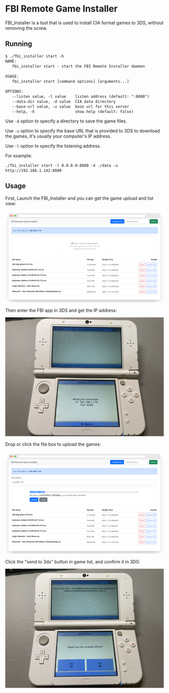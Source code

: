 # FBI Remote Game Installer

FBI_Installer is a tool that is used to install CIA format games to 3DS, without removing the screw.

## Running

```shell
$ ./fbi_installer start -h
NAME:
   fbi_installer start - start the FBI Remote Installer daemon

USAGE:
   fbi_installer start [command options] [arguments...]

OPTIONS:
   --listen value, -l value    listen address (default: ":8080")
   --data-dir value, -d value  CIA data directory
   --base-url value, -u value  base url for this server
   --help, -h                  show help (default: false)
```

Use `-d` option to specify a directory to save the game files. 

Use `-u` option to specify the base URL that is provided to 3DS to download the games, it's usually your computer's IP address.

Use `-l` option to specify the listening address.

For example:

```shell
./fbi_installer start -l 0.0.0.0:8080 -d ./data -u http://192.168.1.142:8080
```

## Usage

First, Launch the FBI_Installer and you can get the game upload and list view:

![](docs/1.png)

Then enter the FBI app in 3DS and get the IP address:

![](docs/3.jpg)

Drop or click the file box to upload the games:

![](docs/2.png)

Click the "send to 3ds" button in game list, and confirm it in 3DS:

![](docs/4.jpg)
